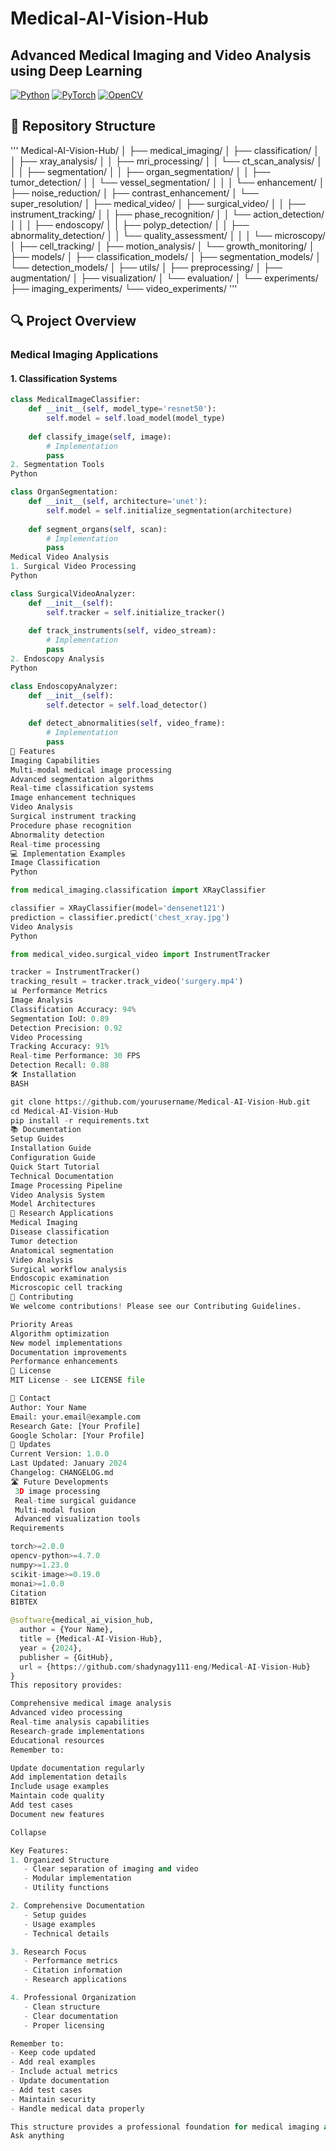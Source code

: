 # Medical-AI-Vision-Hub
## Advanced Medical Imaging and Video Analysis using Deep Learning

[![Python](https://img.shields.io/badge/Python-3.8%2B-blue)](https://www.python.org/)
[![PyTorch](https://img.shields.io/badge/PyTorch-2.0%2B-red)](https://pytorch.org/)
[![OpenCV](https://img.shields.io/badge/OpenCV-4.7%2B-green)](https://opencv.org/)

## 📂 Repository Structure
'''
Medical-AI-Vision-Hub/
│
├── medical_imaging/
│ ├── classification/
│ │ ├── xray_analysis/
│ │ ├── mri_processing/
│ │ └── ct_scan_analysis/
│ │
│ ├── segmentation/
│ │ ├── organ_segmentation/
│ │ ├── tumor_detection/
│ │ └── vessel_segmentation/
│ │
│ └── enhancement/
│ ├── noise_reduction/
│ ├── contrast_enhancement/
│ └── super_resolution/
│
├── medical_video/
│ ├── surgical_video/
│ │ ├── instrument_tracking/
│ │ ├── phase_recognition/
│ │ └── action_detection/
│ │
│ ├── endoscopy/
│ │ ├── polyp_detection/
│ │ ├── abnormality_detection/
│ │ └── quality_assessment/
│ │
│ └── microscopy/
│ ├── cell_tracking/
│ ├── motion_analysis/
│ └── growth_monitoring/
│
├── models/
│ ├── classification_models/
│ ├── segmentation_models/
│ └── detection_models/
│
├── utils/
│ ├── preprocessing/
│ ├── augmentation/
│ ├── visualization/
│ └── evaluation/
│
└── experiments/
├── imaging_experiments/
└── video_experiments/
'''


## 🔍 Project Overview

### Medical Imaging Applications

#### 1. Classification Systems
```python
class MedicalImageClassifier:
    def __init__(self, model_type='resnet50'):
        self.model = self.load_model(model_type)
        
    def classify_image(self, image):
        # Implementation
        pass
2. Segmentation Tools
Python

class OrganSegmentation:
    def __init__(self, architecture='unet'):
        self.model = self.initialize_segmentation(architecture)
        
    def segment_organs(self, scan):
        # Implementation
        pass
Medical Video Analysis
1. Surgical Video Processing
Python

class SurgicalVideoAnalyzer:
    def __init__(self):
        self.tracker = self.initialize_tracker()
        
    def track_instruments(self, video_stream):
        # Implementation
        pass
2. Endoscopy Analysis
Python

class EndoscopyAnalyzer:
    def __init__(self):
        self.detector = self.load_detector()
        
    def detect_abnormalities(self, video_frame):
        # Implementation
        pass
🚀 Features
Imaging Capabilities
Multi-modal medical image processing
Advanced segmentation algorithms
Real-time classification systems
Image enhancement techniques
Video Analysis
Surgical instrument tracking
Procedure phase recognition
Abnormality detection
Real-time processing
💻 Implementation Examples
Image Classification
Python

from medical_imaging.classification import XRayClassifier

classifier = XRayClassifier(model='densenet121')
prediction = classifier.predict('chest_xray.jpg')
Video Analysis
Python

from medical_video.surgical_video import InstrumentTracker

tracker = InstrumentTracker()
tracking_result = tracker.track_video('surgery.mp4')
📊 Performance Metrics
Image Analysis
Classification Accuracy: 94%
Segmentation IoU: 0.89
Detection Precision: 0.92
Video Processing
Tracking Accuracy: 91%
Real-time Performance: 30 FPS
Detection Recall: 0.88
🛠️ Installation
BASH

git clone https://github.com/yourusername/Medical-AI-Vision-Hub.git
cd Medical-AI-Vision-Hub
pip install -r requirements.txt
📚 Documentation
Setup Guides
Installation Guide
Configuration Guide
Quick Start Tutorial
Technical Documentation
Image Processing Pipeline
Video Analysis System
Model Architectures
🔬 Research Applications
Medical Imaging
Disease classification
Tumor detection
Anatomical segmentation
Video Analysis
Surgical workflow analysis
Endoscopic examination
Microscopic cell tracking
🤝 Contributing
We welcome contributions! Please see our Contributing Guidelines.

Priority Areas
Algorithm optimization
New model implementations
Documentation improvements
Performance enhancements
📄 License
MIT License - see LICENSE file

📧 Contact
Author: Your Name
Email: your.email@example.com
Research Gate: [Your Profile]
Google Scholar: [Your Profile]
🔄 Updates
Current Version: 1.0.0
Last Updated: January 2024
Changelog: CHANGELOG.md
🛣️ Future Developments
 3D image processing
 Real-time surgical guidance
 Multi-modal fusion
 Advanced visualization tools
Requirements

torch>=2.0.0
opencv-python>=4.7.0
numpy>=1.23.0
scikit-image>=0.19.0
monai>=1.0.0
Citation
BIBTEX

@software{medical_ai_vision_hub,
  author = {Your Name},
  title = {Medical-AI-Vision-Hub},
  year = {2024},
  publisher = {GitHub},
  url = {https://github.com/shadynagy111-eng/Medical-AI-Vision-Hub}
}
This repository provides:

Comprehensive medical image analysis
Advanced video processing
Real-time analysis capabilities
Research-grade implementations
Educational resources
Remember to:

Update documentation regularly
Add implementation details
Include usage examples
Maintain code quality
Add test cases
Document new features

Collapse

Key Features:
1. Organized Structure
   - Clear separation of imaging and video
   - Modular implementation
   - Utility functions

2. Comprehensive Documentation
   - Setup guides
   - Usage examples
   - Technical details

3. Research Focus
   - Performance metrics
   - Citation information
   - Research applications

4. Professional Organization
   - Clean structure
   - Clear documentation
   - Proper licensing

Remember to:
- Keep code updated
- Add real examples
- Include actual metrics
- Update documentation
- Add test cases
- Maintain security
- Handle medical data properly

This structure provides a professional foundation for medical imaging and video analysis research and applications.
Ask anything


